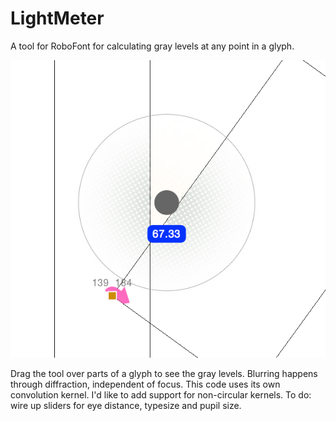 # LightMeter
A tool for RoboFont for calculating gray levels at any point in a glyph.

![LightMeter Screenshot](https://github.com/LettError/LightMeter/blob/master/LightMeterScreenshot.png)

Drag the tool over parts of a glyph to see the gray levels. Blurring happens through diffraction, independent of focus. This code uses its own convolution kernel. I'd like to add support for non-circular kernels. 
To do: wire up sliders for eye distance, typesize and pupil size.
